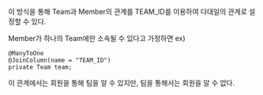 이 방식을 통해 Team과 Member의 관계를 TEAM_ID를 이용하여 다대일의 관계로 설정할 수 있다.

Member가 하나의 Team에만 소속될 수 있다고 가정하면
ex)
```
@ManyToOne  
@JoinColumn(name = "TEAM_ID")  
private Team team;
```

이 관계에서는 회원을 통해 팀을 알 수 있지만, 팀을 통해서는 회원을 알 수 없다.